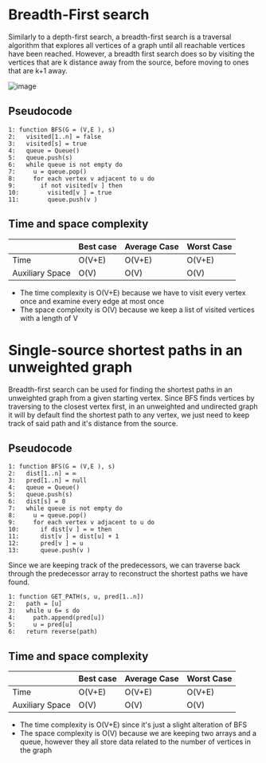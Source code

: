# Breadth-First search
Similarly to a depth-first search, a breadth-first search is a traversal algorithm that explores all vertices of a graph until all reachable vertices have been reached. However, a breadth first search does so by visiting the vertices that are k distance away from the source, before moving to ones that are k+1 away.

![image](https://github.com/awat0045/FIT2004-notes/assets/140218451/b43140ab-888b-4deb-9b44-35035365423a)

## Pseudocode
```
1: function BFS(G = (V,E ), s)
2:   visited[1..n] = false
3:   visited[s] = true
4:   queue = Queue()
5:   queue.push(s)
6:   while queue is not empty do
7:     u = queue.pop()
8:     for each vertex v adjacent to u do
9:       if not visited[v ] then
10:        visited[v ] = true
11:        queue.push(v )

```

## Time and space complexity 
|     |Best case|Average Case|Worst Case|
|---  |---------|------------|----------|
| Time |O(V+E)|O(V+E)|O(V+E)|
|Auxiliary Space|O(V)|O(V)|O(V)|
- The time complexity is O(V+E) because we have to visit every vertex once and examine every edge at most once
- The space complexity is O(V) because we keep a list of visited vertices with a length of V

# Single-source shortest paths in an unweighted graph
Breadth-first search can be used for finding the shortest paths in an unweighted graph from a given starting vertex. Since BFS finds vertices by traversing to the closest vertex first, in an unweighted and undirected graph it will by default find the shortest path to any vertex, we just need to keep track of said path and it's distance from the source.

## Pseudocode
```
1: function BFS(G = (V,E ), s)
2:   dist[1..n] = ∞
3:   pred[1..n] = null
4:   queue = Queue()
5:   queue.push(s)
6:   dist[s] = 0
7:   while queue is not empty do
8:     u = queue.pop()
9:     for each vertex v adjacent to u do
10:      if dist[v ] = ∞ then
11:      dist[v ] = dist[u] + 1
12:      pred[v ] = u
13:      queue.push(v )
```

Since we are keeping track of the predecessors, we can traverse back through the predecessor array to reconstruct the shortest paths we have found.

```
1: function GET_PATH(s, u, pred[1..n])
2:   path = [u]
3:   while u 6= s do
4:     path.append(pred[u])
5:     u = pred[u]
6:   return reverse(path)
```

## Time and space complexity 
|     |Best case|Average Case|Worst Case|
|---  |---------|------------|----------|
| Time |O(V+E)|O(V+E)|O(V+E)|
|Auxiliary Space|O(V)|O(V)|O(V)|
- The time complexity is O(V+E) since it's just a slight alteration of BFS
- The space complexity is O(V) because we are keeping two arrays and a queue, however they all store data related to the number of vertices in the graph
